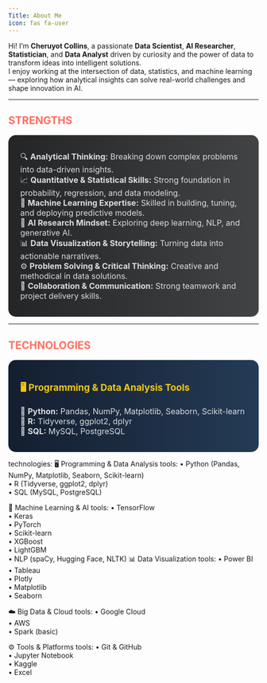 ```yaml
---
Title: About Me
icon: fas fa-user
---
```

  Hi! I’m **Cheruyot Collins**, a passionate **Data Scientist**, **AI Researcher**, 
  **Statistician**, and **Data Analyst** driven by curiosity and the power of data 
  to transform ideas into intelligent solutions.  
  I enjoy working at the intersection of data, statistics, and machine learning — 
  exploring how analytical insights can solve real-world challenges and shape innovation in AI.

---

<!-- 💡 STRENGTHS SECTION -->
<h2 style="color:#FF6F61; font-weight:bold;">STRENGTHS</h2>

<div style="background:linear-gradient(90deg,#232526,#414345); padding:1rem 1.5rem; border-radius:15px; color:#ddd; font-size:1rem;">
  <ul style="list-style-type:none; padding-left:0;">
    <li>🔍 <b>Analytical Thinking:</b> Breaking down complex problems into data-driven insights.</li>
    <li>📈 <b>Quantitative & Statistical Skills:</b> Strong foundation in probability, regression, and data modeling.</li>
    <li>🤖 <b>Machine Learning Expertise:</b> Skilled in building, tuning, and deploying predictive models.</li>
    <li>🧠 <b>AI Research Mindset:</b> Exploring deep learning, NLP, and generative AI.</li>
    <li>📊 <b>Data Visualization & Storytelling:</b> Turning data into actionable narratives.</li>
    <li>⚙️ <b>Problem Solving & Critical Thinking:</b> Creative and methodical in data solutions.</li>
    <li>🤝 <b>Collaboration & Communication:</b> Strong teamwork and project delivery skills.</li>
  </ul>
</div>

---

<!-- 🧰 TECHNOLOGIES SECTION -->
<h2 style="color:#FF6F61; font-weight:bold;">TECHNOLOGIES</h2>

<div style="background:linear-gradient(90deg,#141E30,#243B55); padding:1rem 1.5rem; border-radius:15px; color:#ddd; font-size:1rem;">
  <h3 style="color:#F2C811;">🖥️ Programming & Data Analysis Tools</h3>
  <ul style="list-style-type:none; padding-left:0;">
    <li>🐍 <b>Python:</b> Pandas, NumPy, Matplotlib, Seaborn, Scikit-learn</li>
    <li>📘 <b>R:</b> Tidyverse, ggplot2, dplyr</li>
    <li>💾 <b>SQL:</b> MySQL, PostgreSQL</li>
  </ul>
</div>


technologies:
🖥️ Programming & Data Analysis
    tools: 
      • Python (Pandas, NumPy, Matplotlib, Seaborn, Scikit-learn)  
      • R (Tidyverse, ggplot2, dplyr)  
      • SQL (MySQL, PostgreSQL)
  
 🤖 Machine Learning & AI
    tools: 
      • TensorFlow  
      • Keras  
      • PyTorch  
      • Scikit-learn  
      • XGBoost  
      • LightGBM  
      • NLP (spaCy, Hugging Face, NLTK)
   📊 Data Visualization
    tools: 
      • Power BI  
      • Tableau  
      • Plotly  
      • Matplotlib  
      • Seaborn
  
☁️ Big Data & Cloud
    tools: 
      • Google Cloud  
      • AWS  
      • Spark (basic)
  
 ⚙️ Tools & Platforms
    tools: 
      • Git & GitHub  
      • Jupyter Notebook  
      • Kaggle  
      • Excel




